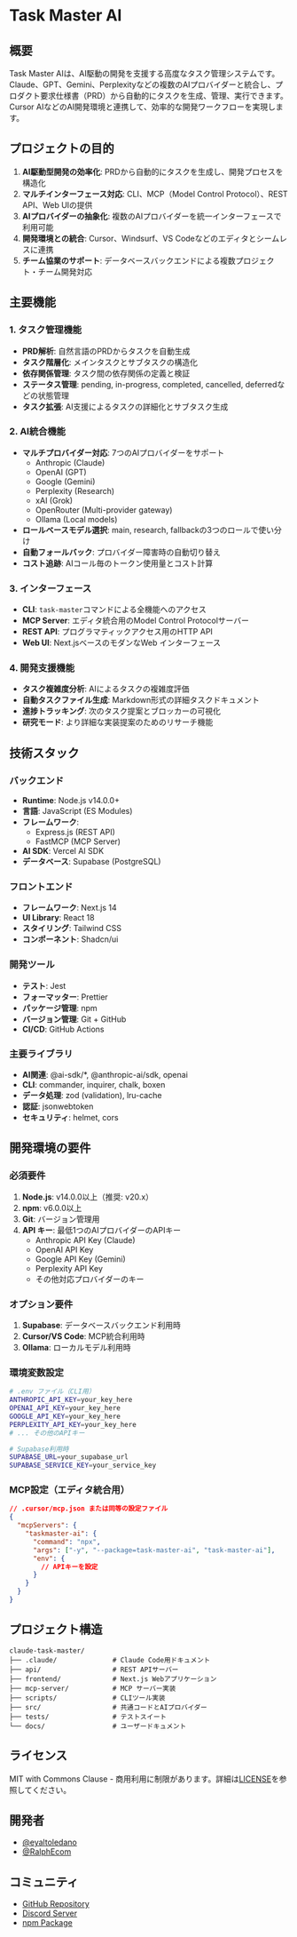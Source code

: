 # Task Master AI

## 概要

Task Master AIは、AI駆動の開発を支援する高度なタスク管理システムです。Claude、GPT、Gemini、Perplexityなどの複数のAIプロバイダーと統合し、プロダクト要求仕様書（PRD）から自動的にタスクを生成、管理、実行できます。Cursor AIなどのAI開発環境と連携して、効率的な開発ワークフローを実現します。

## プロジェクトの目的

1. **AI駆動型開発の効率化**: PRDから自動的にタスクを生成し、開発プロセスを構造化
2. **マルチインターフェース対応**: CLI、MCP（Model Control Protocol）、REST API、Web UIの提供
3. **AIプロバイダーの抽象化**: 複数のAIプロバイダーを統一インターフェースで利用可能
4. **開発環境との統合**: Cursor、Windsurf、VS Codeなどのエディタとシームレスに連携
5. **チーム協業のサポート**: データベースバックエンドによる複数プロジェクト・チーム開発対応

## 主要機能

### 1. タスク管理機能
- **PRD解析**: 自然言語のPRDからタスクを自動生成
- **タスク階層化**: メインタスクとサブタスクの構造化
- **依存関係管理**: タスク間の依存関係の定義と検証
- **ステータス管理**: pending, in-progress, completed, cancelled, deferredなどの状態管理
- **タスク拡張**: AI支援によるタスクの詳細化とサブタスク生成

### 2. AI統合機能
- **マルチプロバイダー対応**: 7つのAIプロバイダーをサポート
  - Anthropic (Claude)
  - OpenAI (GPT)
  - Google (Gemini)
  - Perplexity (Research)
  - xAI (Grok)
  - OpenRouter (Multi-provider gateway)
  - Ollama (Local models)
- **ロールベースモデル選択**: main, research, fallbackの3つのロールで使い分け
- **自動フォールバック**: プロバイダー障害時の自動切り替え
- **コスト追跡**: AIコール毎のトークン使用量とコスト計算

### 3. インターフェース
- **CLI**: `task-master`コマンドによる全機能へのアクセス
- **MCP Server**: エディタ統合用のModel Control Protocolサーバー
- **REST API**: プログラマティックアクセス用のHTTP API
- **Web UI**: Next.jsベースのモダンなWeb インターフェース

### 4. 開発支援機能
- **タスク複雑度分析**: AIによるタスクの複雑度評価
- **自動タスクファイル生成**: Markdown形式の詳細タスクドキュメント
- **進捗トラッキング**: 次のタスク提案とブロッカーの可視化
- **研究モード**: より詳細な実装提案のためのリサーチ機能

## 技術スタック

### バックエンド
- **Runtime**: Node.js v14.0.0+
- **言語**: JavaScript (ES Modules)
- **フレームワーク**: 
  - Express.js (REST API)
  - FastMCP (MCP Server)
- **AI SDK**: Vercel AI SDK
- **データベース**: Supabase (PostgreSQL)

### フロントエンド
- **フレームワーク**: Next.js 14
- **UI Library**: React 18
- **スタイリング**: Tailwind CSS
- **コンポーネント**: Shadcn/ui

### 開発ツール
- **テスト**: Jest
- **フォーマッター**: Prettier
- **パッケージ管理**: npm
- **バージョン管理**: Git + GitHub
- **CI/CD**: GitHub Actions

### 主要ライブラリ
- **AI関連**: @ai-sdk/*, @anthropic-ai/sdk, openai
- **CLI**: commander, inquirer, chalk, boxen
- **データ処理**: zod (validation), lru-cache
- **認証**: jsonwebtoken
- **セキュリティ**: helmet, cors

## 開発環境の要件

### 必須要件
1. **Node.js**: v14.0.0以上（推奨: v20.x）
2. **npm**: v6.0.0以上
3. **Git**: バージョン管理用
4. **API キー**: 最低1つのAIプロバイダーのAPIキー
   - Anthropic API Key (Claude)
   - OpenAI API Key
   - Google API Key (Gemini)
   - Perplexity API Key
   - その他対応プロバイダーのキー

### オプション要件
1. **Supabase**: データベースバックエンド利用時
2. **Cursor/VS Code**: MCP統合利用時
3. **Ollama**: ローカルモデル利用時

### 環境変数設定
```bash
# .env ファイル（CLI用）
ANTHROPIC_API_KEY=your_key_here
OPENAI_API_KEY=your_key_here
GOOGLE_API_KEY=your_key_here
PERPLEXITY_API_KEY=your_key_here
# ... その他のAPIキー

# Supabase利用時
SUPABASE_URL=your_supabase_url
SUPABASE_SERVICE_KEY=your_service_key
```

### MCP設定（エディタ統合用）
```json
// .cursor/mcp.json または同等の設定ファイル
{
  "mcpServers": {
    "taskmaster-ai": {
      "command": "npx",
      "args": ["-y", "--package=task-master-ai", "task-master-ai"],
      "env": {
        // APIキーを設定
      }
    }
  }
}
```

## プロジェクト構造

```
claude-task-master/
├── .claude/              # Claude Code用ドキュメント
├── api/                  # REST APIサーバー
├── frontend/             # Next.js Webアプリケーション
├── mcp-server/           # MCP サーバー実装
├── scripts/              # CLIツール実装
├── src/                  # 共通コードとAIプロバイダー
├── tests/                # テストスイート
└── docs/                 # ユーザードキュメント
```

## ライセンス

MIT with Commons Clause - 商用利用に制限があります。詳細は[LICENSE](../LICENSE)を参照してください。

## 開発者

- [@eyaltoledano](https://x.com/eyaltoledano)
- [@RalphEcom](https://x.com/RalphEcom)

## コミュニティ

- [GitHub Repository](https://github.com/eyaltoledano/claude-task-master)
- [Discord Server](https://discord.gg/taskmasterai)
- [npm Package](https://www.npmjs.com/package/task-master-ai)